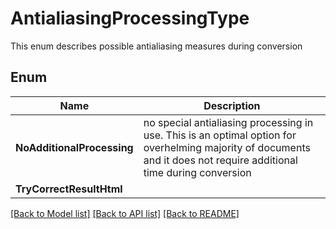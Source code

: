 ﻿
# AntialiasingProcessingType
This enum describes possible antialiasing measures during conversion

## Enum
 Name | Description
------------ | ------------
**NoAdditionalProcessing** | no special antialiasing processing in use. This is an optimal option for overhelming majority of documents and it does not require additional time during conversion
**TryCorrectResultHtml** | 


[[Back to Model list]](../../README.md#documentation-for-models) [[Back to API list]](../../README.md#documentation-for-api-endpoints) [[Back to README]](../../README.md)


